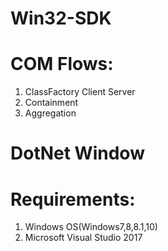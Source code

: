 # Win32-SDK
  

# COM Flows:
  1. ClassFactory Client Server
  2. Containment
  3. Aggregation
 
# DotNet Window
# Requirements:
  1. Windows OS(Windows7,8,8.1,10)
  2. Microsoft Visual Studio 2017


